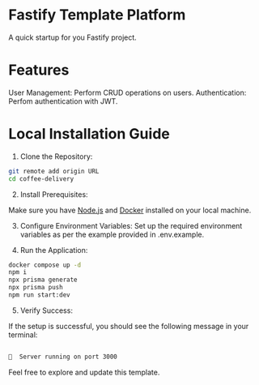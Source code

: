 # Fastify Template Platform

A quick startup for you Fastify project.

# Features

User Management: Perform CRUD operations on users.
Authentication: Perfom authentication with JWT.

# Local Installation Guide

1.  Clone the Repository:

```bash
git remote add origin URL
cd coffee-delivery
```

2. Install Prerequisites:

Make sure you have [Node.js](https://nodejs.org/) and [Docker](https://www.docker.com/) installed on your local machine.

3. Configure Environment Variables:
   Set up the required environment variables as per the example provided in .env.example.

4. Run the Application:

```bash
docker compose up -d
npm i
npx prisma generate
npx prisma push
npm run start:dev
```

5. Verify Success:

If the setup is successful, you should see the following message in your terminal:

```bash

🚀  Server running on port 3000

```

Feel free to explore and update this template.

